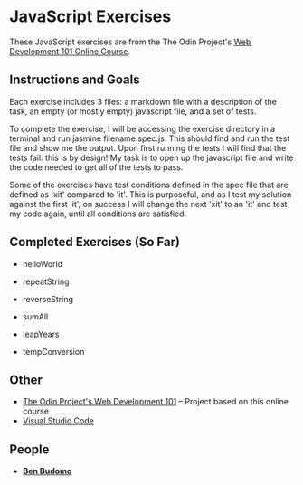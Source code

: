 # JavaScript Exercises

These JavaScript exercises are from the The Odin Project's [Web Development 101 Online Course](https://www.theodinproject.com/courses/web-development-101/lessons/fundamentals-part-4). 

## Instructions and Goals

Each exercise includes 3 files: a markdown file with a description of the task, an empty (or mostly empty) javascript file, and a set of tests. 

To complete the exercise, I will be accessing the exercise directory in a terminal and run jasmine filename.spec.js. This should find and run the test file and show me the output. Upon first running the tests I will find that the tests fail: this is by design! My task is to open up the javascript file and write the code needed to get all of the tests to pass. 

Some of the exercises have test conditions defined in the spec file that are defined as 'xit' compared to 'it'. This is purposeful, and as I test my solution against the first 'it', on success I will change the next 'xit' to an 'it' and test my code again, until all conditions are satisfied.

## Completed Exercises (So Far)

* helloWorld

* repeatString

* reverseString

* sumAll

* leapYears

* tempConversion 

## Other

* [The Odin Project's Web Development 101](https://www.theodinproject.com/courses/web-development-101/lessons/html-css) – Project based on this online course
* [Visual Studio Code]( https://code.visualstudio.com/)

## People

* **[Ben Budomo](https://github.com/benbudomo)**
